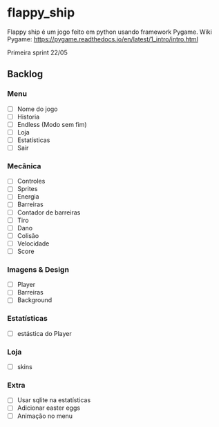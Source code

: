 # flappy_ship
Flappy ship é um jogo feito em python usando framework Pygame.
Wiki Pygame: https://pygame.readthedocs.io/en/latest/1_intro/intro.html

Primeira sprint 22/05

## Backlog
### Menu
- [ ] Nome do jogo
- [ ] Historia
- [ ] Endless (Modo sem fim) 
- [ ] Loja
- [ ] Estatísticas
- [ ] Sair
### Mecânica
- [ ] Controles
- [ ] Sprites
- [ ] Energia
- [ ] Barreiras
- [ ] Contador de barreiras
- [ ] Tiro
- [ ] Dano
- [ ] Colisão
- [ ] Velocidade
- [ ] Score
### Imagens & Design
- [ ] Player
- [ ] Barreiras
- [ ] Background
### Estatísticas
- [ ] estástica do Player
### Loja
- [ ] skins
### Extra
- [ ] Usar sqlite na estatísticas
- [ ] Adicionar easter eggs
- [ ] Animação no menu
